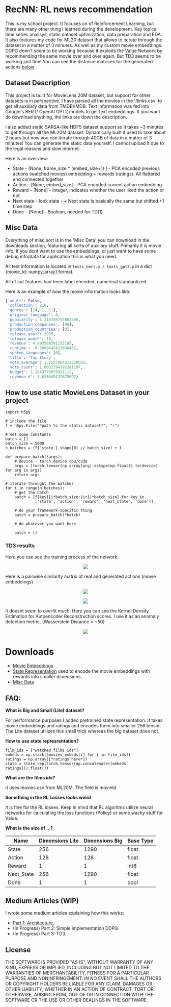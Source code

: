 # RecNN: RL news recommendation

This is my school project. It focuses on of Reinforcement Learning, but there are many other thing I learned during the development. Key topics: time series analisys, static dataset optimization, data preparation and EDA. It also features my code for ML20 dataset that allows to iterate through the dataset in a matter of 3 minutes. As well as my custom movie embeddings. DDPG doen't seem to be working because it exploits the Value Network by recommending the same movie over and over again. But TD3 seems to be working just fine! You can see the distance matrices for the generated actions [below](#td3-results)


## Dataset Description
This project is built for MovieLens 20M dataset, but support for other datasets is in perspective.
I have parsed all the movies in the '/links.csv' to get all auxiliary data from TMDB/IMDB. Text information was fed into Google's BERT/ OpenAI GPT2 models to get text embeddings. If you want do download anything, the links are down the description.

I also added static SARSA-like HDF5 dataset support so it takes ~3 minutes to get through all the ML20M dataset. Dynamically built it used to take about 2 hours but now you can iterate through 40GB of data in a matter of 3 minutes! You can generate the static data yourself. I cannot upload it due to the legal reasons and slow internet.

Here is an overview:

- State - [None, frame_size * (embed_size+1) ] - PCA encoded previous actions (watched movies) embedding + rewards (ratings). All flattered and connected together
- Action - [None, embed_size] - PCA encoded current action embedding
- Reward - [None] - Integer, indicates whether the user liked the action or not
- Next state - look state - + Next state is basically the same but shifted +1 time step
- Done - [None] - Boolean, needed for TD(1)

## Misc Data

Everything of misc sort is in the 'Misc Data' you can download in the downloads section, featuring all sorts of auxilary stuff. Primarily it is movie info. If you dont want to use the embeddings, or just want to have some debug info/data for application this is what you need. 

All text information is located in `texts_bert.p / texts_gpt2.p` in a dict {movie_id: numpy_array} format.

All of cat features had been label encoded, numerical standardized.

Here is an example of how the movie information looks like:

```python
{'adult': False,
 'collection': 210,
 'genres': [14, 1, 11],
 'original_language': 0,
 'popularity': 5.218749755002595,
 'production_companies': [96],
 'production_countries': [0],
 'release_year': 1995,
 'release_month': 10,
 'revenue': 4.893588591235185,
 'runtime': -0.5098445413830461,
 'spoken_languages': [0],
 'title': 'Toy Story',
 'vote_average': 1.2557064312220563,
 'vote_count': 1.8032194192281197,
 'budget': 1.1843770075921112,
 'revenue_d': 5.626649137875692}
```

## How to use static MovieLens Dataset in your project

```
import h5py

# include the file
f = h5py.File("*path to the static dataset*", "r")

# set some constants
batch = []
batch_size = 5000
n_batches = (f['state'].shape[0] // batch_size) + 1

def prepare_batch(*args):
    # device - torch.device cpu/cuda
    args = [torch.tensor(np.array(arg).astype(np.float)).to(device) for arg in args]
    return args

# iterate throught the batches
for i in range(n_batches):
    # get the batch
    batch = [f[key][i*batch_size:(i+1)*batch_size] for key in
             ['state', 'action', 'reward', 'next_state', 'done']]
    
    # do your framework-specific thing
    batch = prepare_batch(*batch)
	
    # do whatever you want here
	
    batch = []
```



### TD3 results
Here you can see the training process of the network:

<p align="center"> 
<img src="./res/Losses.png">
</p>

Here is a pairwise similarity matrix of real and generated actions (movie embeddings)

<p align="center"> 
<img src="./res/real_dist.png">
</p>
 

<p align="center"> 
<img src="./res/gen_dist.png">
</p>

It doesnt seem to overfit much. Here you can see the Kernel Density Estimation for Autoencoder Reconstruction scores. I use it as an anomaly detection metric. (Wasserstein Distance = ~50)

<p align="center"> 
<img src="./res/Anomaly_Detection.png">
</p>

 # Downloads
- [Movie Embeddings](https://drive.google.com/open?id=1kTyu05ZmtP2MA33J5hWdX8OyUYEDW4iI)
- [State Representation](https://drive.google.com/open?id=1DuNvPQ8pIxmZEFGNtXRSRxRcoWXU_0cO) used to encode the movie embeddings with rewards into smaller dimensions.
- [Misc Data](https://drive.google.com/open?id=1TclEmCnZN_Xkl3TfUXL5ivPYmLnIjQSu)

## FAQ:

 **What is Big and Small (Lite) dataset?**
 
 For performance purposes I added pretrained state representation. It takes movie embeddings and ratings and encodes them into smaller 256 tensor. The Lite dataset utilizes this small trick whereas the big dataset does not. 
 
**How to use state represrentation?**

 ```
 film_ids = [*watched films ids*]
 embeds = np.stack([movies_embeds[i] for i in film_ids])
 ratings = np.array([*ratings here*])
 state = state_rep(torch.tensor(np.concatenate([embeds, ratings])).float())
 ```
 
**What are the films ids?**
 
 It uses movies.csv from ML20M. The field is movieId
 
 **Something in the RL Losses looks weird**
 
 It is fine for the RL losses. Keep in mind that RL algoritms utilize neural networks for calculating the loss functions (Policy) or some wacky stuff for Value. 
 

 
 **What is the size of ...?**
 
| Name       | Dimensions Lite | Dimensions Big | Base Type |
|------------|-----------------|----------------|-----------|
| State      | 256             | 1290           | float     | 
| Action     | 128             | 128            | float     | 
| Reward     | 1               | 1              | int8      | 
| Next_State | 256             | 1290           | float     | 
| Done       | 1               | 1              | bool      | 

## Medium Articles (WIP)
I wrote some medium articles explaining how this works:
  -  [ Part 1: Architecture.](https://towardsdatascience.com/deep-reinforcement-learning-for-news-recommendation-part-1-architecture-5741b1a6ed56)
  - (In Progress) Part 2: Simple implementation DDPG. 
  - (In Progress) Part 3: TD3.

License
----

THE SOFTWARE IS PROVIDED "AS IS", WITHOUT WARRANTY OF ANY KIND, EXPRESS OR IMPLIED, INCLUDING BUT NOT LIMITED TO THE WARRANTIES OF MERCHANTABILITY, FITNESS FOR A PARTICULAR PURPOSE AND NONINFRINGEMENT. IN NO EVENT SHALL THE AUTHORS OR COPYRIGHT HOLDERS BE LIABLE FOR ANY CLAIM, DAMAGES OR OTHER LIABILITY, WHETHER IN AN ACTION OF CONTRACT, TORT OR OTHERWISE, ARISING FROM, OUT OF OR IN CONNECTION WITH THE SOFTWARE OR THE USE OR OTHER DEALINGS IN THE SOFTWARE.

